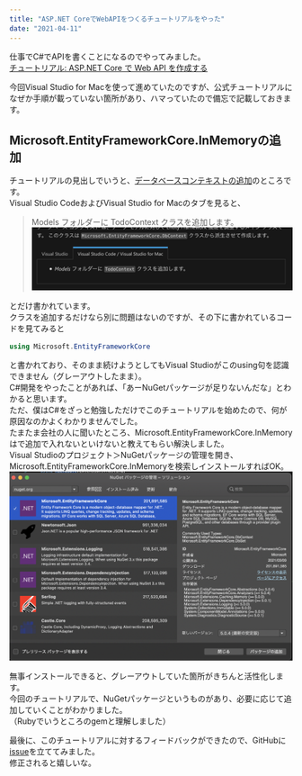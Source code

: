 ```yaml
---
title: "ASP.NET CoreでWebAPIをつくるチュートリアルをやった"
date: "2021-04-11"
---
```


仕事でC#でAPIを書くことになるのでやってみました。</br>
[チュートリアル: ASP.NET Core で Web API を作成する](https://docs.microsoft.com/ja-jp/aspnet/core/tutorials/first-web-api?view=aspnetcore-3.1&tabs=visual-studio)

今回Visual Studio for Macを使って進めていたのですが、公式チュートリアルになぜか手順が載っていない箇所があり、ハマっていたので備忘で記載しておきます。</br>

## Microsoft.EntityFrameworkCore.InMemoryの追加

チュートリアルの見出しでいうと、[データベースコンテキストの追加](https://docs.microsoft.com/ja-jp/aspnet/core/tutorials/first-web-api?view=aspnetcore-3.1&tabs=visual-studio-code#add-a-database-context)のところです。</br>
Visual Studio CodeおよびVisual Studio for Macのタブを見ると、</br>
>Models フォルダーに TodoContext クラスを追加します。
![img](../../assets/img/dotnet-tutorial_1.jpg)

とだけ書かれています。</br>
クラスを追加するだけなら別に問題はないのですが、その下に書かれているコードを見てみると</br>

```C#
using Microsoft.EntityFrameworkCore
```

と書かれており、そのまま続けようとしてもVisual Studioがこのusing句を認識できません（グレーアウトしたまま）。</br>
C#開発をやったことがあれば、「あーNuGetパッケージが足りないんだな」とわかると思います。</br>
ただ、僕はC#をざっと勉強しただけでこのチュートリアルを始めたので、何が原因なのかよくわかりませんでした。</br>
たまたま会社の人に聞いたところ、Microsoft.EntityFrameworkCore.InMemoryはで追加で入れないといけないと教えてもらい解決しました。</br>
Visual Studioのプロジェクト＞NuGetパッケージの管理を開き、Microsoft.EntityFrameworkCore.InMemoryを検索しインストールすればOK。</br>
![img](../../assets/img/dotnet-tutorial_2.jpg)

無事インストールできると、グレーアウトしていた箇所がきちんと活性化します。</br>
今回のチュートリアルで、NuGetパッケージというものがあり、必要に応じて追加していくことがわかりました。</br>
（Rubyでいうところのgemと理解しました）</br>

最後に、このチュートリアルに対するフィードバックができたので、GitHubに[issue](https://github.com/dotnet/AspNetCore.Docs.ja-jp/issues/385)を立ててみました。</br>
修正されると嬉しいな。

